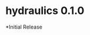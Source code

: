<!-- NEWS.md is generated from NEWS.Rmd. Please edit that file -->

# hydraulics 0.1.0

\*Initial Release
